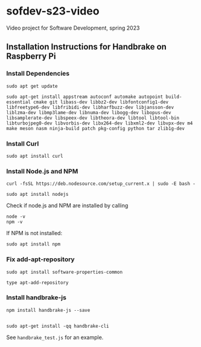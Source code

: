 # sofdev-s23-video
Video project for Software Development, spring 2023

## Installation Instructions for Handbrake on Raspberry Pi


### Install Dependencies
```
sudo apt get update
```

```
sudo apt-get install appstream autoconf automake autopoint build-essential cmake git libass-dev libbz2-dev libfontconfig1-dev libfreetype6-dev libfribidi-dev libharfbuzz-dev libjansson-dev liblzma-dev libmp3lame-dev libnuma-dev libogg-dev libopus-dev libsamplerate-dev libspeex-dev libtheora-dev libtool libtool-bin libturbojpeg0-dev libvorbis-dev libx264-dev libxml2-dev libvpx-dev m4 make meson nasm ninja-build patch pkg-config python tar zlib1g-dev
```

### Install Curl
```
sudo apt install curl
```

### Install Node.js and NPM
```
curl -fsSL https://deb.nodesource.com/setup_current.x | sudo -E bash -
```
```
sudo apt install nodejs
```
Check if node.js and NPM are installed by calling
```
node -v
npm -v
```
If NPM is not installed:
```
sudo apt install npm
```

### Fix add-apt-repository
```
sudo apt install software-properties-common
```
```
type apt-add-repository
```

### Install handbrake-js
```
npm install handbrake-js --save
```
```sudo add-apt-repository --yes ppa:stebbins/handbrake-releases
```
```
sudo apt-get install -qq handbrake-cli
```

See `handbrake_test.js` for an example.
